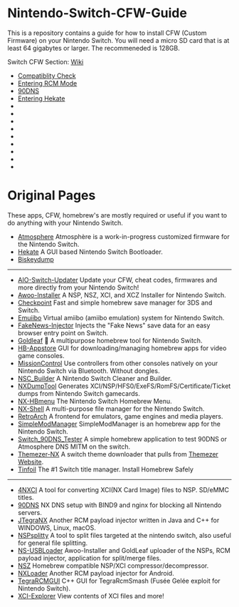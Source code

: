 # Nintendo-Switch-CFW-Guide
This is a repository contains a guide for how to install CFW (Custom Firmware) on your Nintendo Switch.
You will need a micro SD card that is at least 64 gigabytes or larger. The recommeneded is 128GB.


Switch CFW Section: [Wiki](https://github.com/ZHassanQ/Nintendo-Switch-CFW-Guide/wiki)

- [Compatiblity Check](https://github.com/ZHassanQ/Nintendo-Switch-CFW-Guide/wiki/0.-Compatibility-Check)
- [Entering RCM Mode](https://github.com/ZHassanQ/Nintendo-Switch-CFW-Guide/wiki/1.-Entering-RCM-Mode)
- [90DNS](https://github.com/ZHassanQ/Nintendo-Switch-CFW-Guide/wiki/2.-90DNS)
- [Entering Hekate](https://github.com/ZHassanQ/Nintendo-Switch-CFW-Guide/wiki/3.-Entering-Hekate)
- []()
- []()
- []()
- []()
- []()
- []()
- []()
- []()
- []()

# Original Pages

These apps, CFW, homebrew's are mostly required or useful if you want to do anything with your Nintendo Switch.


- [Atmosphere](https://github.com/Atmosphere-NX/Atmosphere) Atmosphère is a work-in-progress customized firmware for the Nintendo Switch.
- [Hekate](https://github.com/CTCaer/hekate) A GUI based Nintendo Switch Bootloader.
- [Biskeydump](https://switchtools.sshnuke.net/)

---

- [AIO-Switch-Updater](https://github.com/HamletDuFromage/aio-switch-updater) Update your CFW, cheat codes, firmwares and more directly from your Nintendo Switch!
- [Awoo-Installer](https://github.com/Huntereb/Awoo-Installer) A NSP, NSZ, XCI, and XCZ Installer for Nintendo Switch.
- [Checkpoint](https://github.com/FlagBrew/Checkpoint) Fast and simple homebrew save manager for 3DS and Switch.
- [Emuiibo](https://github.com/XorTroll/emuiibo) Virtual amiibo (amiibo emulation) system for Nintendo Switch.
- [FakeNews-Injector](https://github.com/noahc3/fakenews-injector) Injects the "Fake News" save data for an easy browser entry point on Switch.
- [Goldleaf](https://github.com/XorTroll/Goldleaf) 🍂 A multipurpose homebrew tool for Nintendo Switch.
- [HB-Appstore](https://github.com/fortheusers/hb-appstore) GUI for downloading/managing homebrew apps for video game consoles.
- [MissionControl](https://github.com/ndeadly/MissionControl) Use controllers from other consoles natively on your Nintendo Switch via Bluetooth. Without dongles.
- [NSC_Builder](https://github.com/julesontheroad/NSC_BUILDER) A Nintendo Switch Cleaner and Builder.
- [NXDumpTool](https://github.com/DarkMatterCore/nxdumptool) Generates XCI/NSP/HFS0/ExeFS/RomFS/Certificate/Ticket dumps from Nintendo Switch gamecards.
- [NX-HBmenu](https://github.com/switchbrew/nx-hbmenu) The Nintendo Switch Homebrew Menu.
- [NX-Shell](https://github.com/joel16/NX-Shell) A multi-purpose file manager for the Nintendo Switch.
- [RetroArch](https://www.retroarch.com/) A frontend for emulators, game engines and media players.
- [SimpleModManager](https://github.com/nadrino/SimpleModManager) SimpleModManager is an homebrew app for the Nintendo Switch.
- [Switch_90DNS_Tester](https://github.com/meganukebmp/Switch_90DNS_tester) A simple homebrew application to test 90DNS or Atmosphere DNS MITM on the switch.
- [Themezer-NX](https://github.com/suchmememanyskill/themezer-nx) A switch theme downloader that pulls from [Themezer Website](https://themezer.net/).
- [Tinfoil](https://tinfoil.io/Download) The #1 Switch title manager. Install Homebrew Safely

---

- [4NXCI](https://github.com/The-4n/4NXCI) A tool for converting XCI(NX Card Image) files to NSP.
 SD/eMMC titles.
- [90DNS](https://gitlab.com/a/90dns#usage-on-switch) NX DNS setup with BIND9 and nginx for blocking all Nintendo servers.
- [JTegraNX](https://github.com/dylwedma11748/JTegraNX) Another RCM payload injector written in Java and C++ for WINDOWS, Linux, macOS.
- [NSPsplitty](https://github.com/Aionmagan/NSPsplitty) A tool to split files targeted at the nintendo switch, also useful for general file splitting.
- [NS-USBLoader](https://github.com/developersu/ns-usbloader) Awoo-Installer and GoldLeaf uploader of the NSPs, RCM payload injector, application for split/merge files.
- [NSZ](https://github.com/nicoboss/nsz) Homebrew compatible NSP/XCI compressor/decompressor.
- [NXLoader](https://github.com/DavidBuchanan314/NXLoader) Another RCM payload injector for Android.
- [TegraRCMGUI](https://github.com/eliboa/TegraRcmGUI) C++ GUI for TegraRcmSmash (Fusée Gelée exploit for Nintendo Switch).
- [XCI-Explorer](https://github.com/StudentBlake/XCI-Explorer) View contents of XCI files and more!
